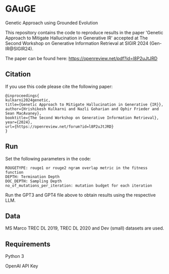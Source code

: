 # GAuGE
Genetic Approach using Grounded Evolution

This repository contains the code to reproduce results in the paper 'Genetic Approach to Mitigate Hallucination in Generative IR' accepted at The Second Workshop on Generative Information Retrieval at SIGIR 2024 (Gen-IR@SIGIR24).

The paper can be found here: https://openreview.net/pdf?id=l8P2uJtJRD

## Citation

If you use this code please cite the following paper:

```
@inproceedings{
kulkarni2024genetic,
title={Genetic Approach to Mitigate Hallucination in Generative {IR}},
author={Hrishikesh Kulkarni and Nazli Goharian and Ophir Frieder and Sean MacAvaney},
booktitle={The Second Workshop on Generative Information Retrieval},
year={2024},
url={https://openreview.net/forum?id=l8P2uJtJRD}
}
```

## Run
Set the following parameters in the code:

```
ROUGETYPE: rouge1 or rouge2 ngram overlap metric in the fitness function
DEPTH: Termination Depth
DOC_DEPTH: Sampling Depth
no_of_mutations_per_iteration: mutation budget for each iteration
```

Run the GPT3 and GPT4 file above to obtain results using the respective LLM.

## Data
MS Marco TREC DL 2019, TREC DL 2020 and Dev (small) datasets are used.

## Requirements
Python 3

OpenAI API Key
